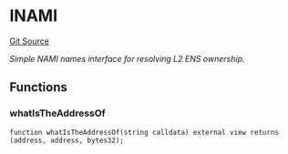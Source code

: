# INAMI
[Git Source](https://github.com/NaniDAO/ie/blob/f14d7018eb9d8e0d134c41b44e0923f915c5a573/src/IE.sol)

*Simple NAMI names interface for resolving L2 ENS ownership.*


## Functions
### whatIsTheAddressOf


```solidity
function whatIsTheAddressOf(string calldata) external view returns (address, address, bytes32);
```

